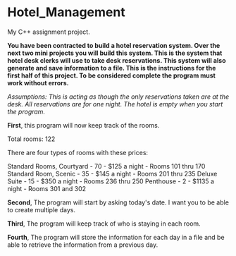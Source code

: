 # Hotel_Management
My C++ assignment project. 

**You have been contracted to build a hotel reservation system. Over the next two mini projects you will build this system. This is the system that hotel desk clerks will use to take desk reservations. This system will also generate and save information to a file. This is the instructions for the first half of this project. To be considered complete the program must work without errors.**

*Assumptions: This is acting as though the only reservations taken are at the desk. All reservations are for one night. The hotel is empty when you start the program.*

**First**, this program will now keep track of the rooms.

Total rooms: 122

There are four types of rooms with these prices:

Standard Rooms, Courtyard - 70 - $125 a night - Rooms 101 thru 170
Standard Room, Scenic - 35 - $145 a night - Rooms 201 thru 235
Deluxe Suite - 15 - $350 a night - Rooms 236 thru 250
Penthouse - 2 - $1135 a night - Rooms 301 and 302

**Second**, The program will start by asking today's date. I want you to be able to create multiple days.

**Third**, The program will keep track of who is staying in each room.

**Fourth**, The program will store the information for each day in a file and be able to retrieve the information from a previous day.
